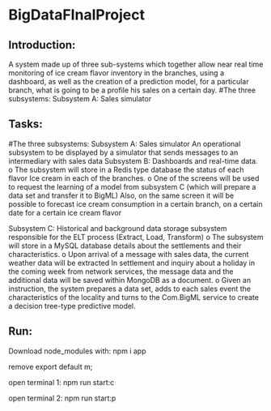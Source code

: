 # BigDataFInalProject


## Introduction:
A system made up of three sub-systems which together allow near real time monitoring of ice cream flavor inventory in the branches, using a dashboard, as well as the creation of a prediction model, for a particular branch, what is going to be a profile his sales on a certain day.
#The three subsystems:
Subsystem A: Sales simulator



## Tasks:
#The three subsystems:
Subsystem A: Sales simulator
An operational subsystem to be displayed by a simulator that sends messages to an intermediary with sales data
Subsystem B: Dashboards and real-time data.
o The subsystem will store in a Redis type database the status of each flavor
Ice cream in each of the branches.
o One of the screens will be used to request the learning of a model from subsystem C (which will prepare a data set and transfer it to BigML) Also, on the same screen it will be possible to forecast ice cream consumption in a certain branch, on a certain date for a certain ice cream flavor

Subsystem C: Historical and background data storage subsystem responsible for the ELT process (Extract, Load, Transform)
o The subsystem will store in a MySQL database details about the settlements and their characteristics.
o Upon arrival of a message with sales data, the current weather data will be extracted
In settlement and inquiry about a holiday in the coming week from network services, the message data and the additional data will be saved within MongoDB as a document.
o Given an instruction, the system prepares a data set, adds to each sales event the characteristics of the locality and turns to the Com.BigML service to create a decision tree-type predictive model. 



##  Run:
Download node_modules with: npm i app

remove export default m;

open terminal 1: npm run start:c

open terminal 2: npm run start:p
